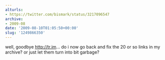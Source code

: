 ```yaml
---
alturls:
- https://twitter.com/bismark/status/3217096547
archive:
- 2009-08
date: '2009-08-10T01:05:50+00:00'
slug: '1249866350'
---
```


well, goodbye http://tr.im... do i now go back and fix the 20 or so links in my archive? or just let them turn into bit garbage?

